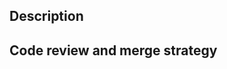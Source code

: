 ## Description

<!-- Please include a summary of the change -->

## Code review and merge strategy

<!-- **Ship**: this pull request can be automatically merged and does not require code review -->
<!-- **Show**: this pull request can be auto-merged and a code review should be done post-merge -->
<!-- **Ask**: this pull request requires a code review before merge -->
